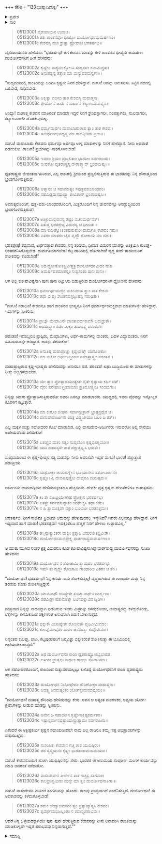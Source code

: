 +++
title = "123 ಭೀಷ್ಮಾದಿವಾಕ್ಯಃ"
+++

<details><summary>ಪ್ರವೇಶ</summary>


।।   ಓಂ ಓಂ ನಮೋ ನಾರಾಯಣಾಯ।।   ಶ್ರೀ ವೇದವ್ಯಾಸಾಯ ನಮಃ ।।

ಶ್ರೀ ಕೃಷ್ಣದ್ವೈಪಾಯನ ವೇದವ್ಯಾಸ ವಿರಚಿತ  

**ಶ್ರೀ ಮಹಾಭಾರತ**

**ಉದ್ಯೋಗ ಪರ್ವ**

**ಭಗವದ್ಯಾನ ಪರ್ವ**

**ಅಧ್ಯಾಯ 123**

</details>


<details><summary>ಸಾರ</summary>

“ಕುಲಘ್ನ-ಅಂತಕನೆನಿಸಿಕೊಳ್ಳಬೇಡ. ದುರ್ಮತಿಯಾಗಬೇಡ! ಕೆಟ್ಟ ದಾರಿಯಲ್ಲಿ ಹೋಗಬೇಡ! ವೃದ್ಧ ತಂದೆ-ತಾಯಂದಿರಿಗೆ ಶೋಕವನ್ನು ಕೊಡಬೇಡ!” ಎಂದು ಭೀಷ್ಮನು ದುರ್ಯೋಧನನಿಗೆ ಹೇಳಲು (1-8), ದ್ರೋಣನು “ಎಲ್ಲಿ ವಾಸುದೇವ-ಅರ್ಜುನರು ಇರುವರೋ ಅಲ್ಲಿ ಸೇನೆಯು ಅಜೇಯವೆಂದು ತಿಳಿದುಕೋ!” ಎಂದು ಹೇಳಿದುದು (9-17). ಅನಂತರ ವಿದುರನೂ (18-21), ಧೃತರಾಷ್ಟ್ರನೂ ದುರ್ಯೋಧನನಿಗೆ ಹಿತವಾಕ್ಯಗಳನ್ನು ನುಡಿದುದು (22-27).

</details>

> 05123001 ವೈಶಂಪಾಯನ ಉವಾಚ।  
05123001a ತತಃ ಶಾಂತನವೋ ಭೀಷ್ಮೋ ದುರ್ಯೋಧನಮಮರ್ಷಣಂ।  
05123001c ಕೇಶವಸ್ಯ ವಚಃ ಶ್ರುತ್ವಾ ಪ್ರೋವಾಚ ಭರತರ್ಷಭ।।

ವೈಶಂಪಾಯನನು ಹೇಳಿದನು: “ಭರತರ್ಷಭ! ಆಗ ಕೇಶವನ ಮಾತನ್ನು ಕೇಳಿ ಶಾಂತನವ ಭೀಷ್ಮನು ಅಮರ್ಷಣ ದುರ್ಯೋಧನನಿಗೆ ಹೀಗೆ ಹೇಳಿದನು:

> 05123002a ಕೃಷ್ಣೇನ ವಾಕ್ಯಮುಕ್ತೋಽಸಿ ಸುಹೃದಾಂ ಶಮಮಿಚ್ಚತಾ।   
05123002c ಅನುಪಶ್ಯಸ್ವ ತತ್ತಾತ ಮಾ ಮನ್ಯುವಶಮನ್ವಗಾಃ।।

“ಸುಹೃದಯರಲ್ಲಿ ಶಾಂತಿಯನ್ನು ಬಯಸಿ ಕೃಷ್ಣನು ನಿನಗೆ ಹೇಳಿದ್ದಾನೆ. ಮಗೂ! ಅದನ್ನು ಅನುಸರಿಸು. ಸಿಟ್ಟಿನ ವಶದಲ್ಲಿ ಬರಬೇಡ, ಸಾಧಿಸಬೇಡ.

> 05123003a ಅಕೃತ್ವಾ ವಚನಂ ತಾತ ಕೇಶವಸ್ಯ ಮಹಾತ್ಮನಃ।  
05123003c ಶ್ರೇಯೋ ನ ಜಾತು ನ ಸುಖಂ ನ ಕಲ್ಯಾಣಮವಾಪ್ಸ್ಯಸಿ।।

ಅಯ್ಯಾ! ಮಹಾತ್ಮ ಕೇಶವನ ಮಾತಿನಂತೆ ಮಾಡದೇ ಇದ್ದರೆ ನಿನಗೆ ಶ್ರೇಯಸ್ಸಾಗಲೀ, ಸಂಪತ್ತಾಗಲೀ, ಸುಖವಾಗಲೀ, ಕಲ್ಯಾಣವಾಗಲೀ ದೊರಕುವುದಿಲ್ಲ.

> 05123004a ಧರ್ಮ್ಯಮರ್ಥಂ ಮಹಾಬಾಹುರಾಹ ತ್ವಾಂ ತಾತ ಕೇಶವಃ।  
05123004c ತಮರ್ಥಮಭಿಪದ್ಯಸ್ವ ಮಾ ರಾಜನ್ನೀನಶಃ ಪ್ರಜಾಃ।।

ಮಗೂ! ಮಹಾಬಾಹು ಕೇಶವನು ಧರ್ಮವೂ ಅರ್ಥವೂ ಉಳ್ಳ ಮಾತುಗಳನ್ನು ನಿನಗೆ ಹೇಳಿದ್ದಾನೆ. ನೀನು ಅದರಂತೆ ನಡೆದುಕೋ. ರಾಜನ್! ಪ್ರಜೆಗಳನ್ನು ನಾಶಗೊಳಿಸಬೇಡ!

> 05123005a ಇಮಾಂ ಶ್ರಿಯಂ ಪ್ರಜ್ವಲಿತಾಂ ಭಾರತೀಂ ಸರ್ವರಾಜಸು।  
05123005c ಜೀವತೋ ಧೃತರಾಷ್ಟ್ರಸ್ಯ ದೌರಾತ್ಮ್ಯಾದ್ ಭ್ರಂಶಯಿಷ್ಯಸಿ।।

ಧೃತರಾಷ್ಟ್ರನು ಜೀವಂತವಾಗಿರಿಸಿರುವ, ಎಲ್ಲ ರಾಜರಲ್ಲಿ ಶ್ರೀಯಿಂದ ಪ್ರಜ್ವಲಿಸುತ್ತಿರುವ ಈ ಭಾರತವನ್ನು ನಿನ್ನ ದೌರಾತ್ಮದಿಂದ ಭ್ರಂಶಗೊಳಿಸುತ್ತಿರುವೆ.

> 05123006a ಆತ್ಮಾನಂ ಚ ಸಹಾಮಾತ್ಯಂ ಸಪುತ್ರಪಶುಬಾಂಧವಂ।  
05123006c ಸಹಮಿತ್ರಮಸದ್ಬುದ್ಧ್ಯಾ ಜೀವಿತಾದ್ ಭ್ರಂಶಯಿಷ್ಯಸಿ।।

ಅಮಾತ್ಯರೊಂದಿಗೆ, ಪುತ್ರ-ಪಶು-ಬಾಂಧವರೊಂದಿಗೆ, ಮಿತ್ರರೊಂದಿಗೆ ನಿನ್ನ ಜೀವನವನ್ನೂ ಅಸದ್ಬುದ್ಧಿಯಿಂದ ಭ್ರಂಶಗೊಳಿಸುತ್ತಿರುವೆ!

> 05123007a ಅತಿಕ್ರಾಮನ್ಕೇಶವಸ್ಯ ತಥ್ಯಂ ವಚನಮರ್ಥವತ್।  
05123007c ಪಿತುಶ್ಚ ಭರತಶ್ರೇಷ್ಠ ವಿದುರಸ್ಯ ಚ ಧೀಮತಃ।।  
05123008a ಮಾ ಕುಲಘ್ನೋಽಂತಪುರುಷೋ ದುರ್ಮತಿಃ ಕಾಪಥಂ ಗಮಃ।  
05123008c ಪಿತರಂ ಮಾತರಂ ಚೈವ ವೃದ್ಧೌ ಶೋಕಾಯ ಮಾ ದದಃ।।

ಭರತಶ್ರೇಷ್ಠ! ತಥ್ಯವಾದ, ಅರ್ಥವತ್ತಾದ ಕೇಶವನ, ನಿನ್ನ ತಂದೆಯ, ಧೀಮತ ವಿದುರನ ಮಾತನ್ನು ಅತಿಕ್ರಮಿಸಿ ಕುಲಘ್ನ-ಅಂತಕನೆನಿಸಿಕೊಳ್ಳಬೇಡ. ದುರ್ಮತಿಯಾಗಬೇಡ! ಕೆಟ್ಟ ದಾರಿಯಲ್ಲಿ ಹೋಗಬೇಡ! ವೃದ್ಧ ತಂದೆ-ತಾಯಂದಿರಿಗೆ ಶೋಕವನ್ನು ಕೊಡಬೇಡ!”

> 05123009a ಅಥ ದ್ರೋಣೋಽಬ್ರವೀತ್ತತ್ರ ದುರ್ಯೋಧನಮಿದಂ ವಚಃ।  
05123009c ಅಮರ್ಷವಶಮಾಪನ್ನಂ ನಿಃಶ್ವಸಂತಂ ಪುನಃ ಪುನಃ।।

ಆಗ ಅಲ್ಲಿ ಕೋಪಾವಿಷ್ಟನಾಗಿ ಪುನಃ ಪುನಃ ನಿಟ್ಟುಸಿರು ಬಿಡುತ್ತಿರುವ ದುರ್ಯೋಧನನಿಗೆ ದ್ರೋಣನು ಹೇಳಿದನು:

> 05123010a ಧರ್ಮಾರ್ಥಯುಕ್ತಂ ವಚನಮಾಹ ತ್ವಾಂ ತಾತ ಕೇಶವಃ।  
05123010c ತಥಾ ಭೀಷ್ಮಃ ಶಾಂತನವಸ್ತಜ್ಜುಷಸ್ವ ನರಾಧಿಪ।।

“ಮಗೂ! ನರಾಧಿಪ! ಕೇಶವನೂ ಹಾಗೆ ಶಾಂತನವ ಭೀಷ್ಮನೂ ನಿನಗೆ ಧರ್ಮಾರ್ಥಯುಕ್ತವಾದ ಮಾತುಗಳನ್ನೇ ಹೇಳಿದ್ದಾರೆ. ಇವುಗಳನ್ನು ಸ್ವೀಕರಿಸು.

> 05123011a ಪ್ರಾಜ್ಞೌ ಮೇಧಾವಿನೌ ದಾಂತಾವರ್ಥಕಾಮೌ ಬಹುಶ್ರುತೌ।   
05123011c ಆಹತುಸ್ತ್ವಾಂ ಹಿತಂ ವಾಕ್ಯಂ ತದಾದತ್ಸ್ವ ಪರಂತಪ।।

ಪರಂತಪ! ಇವರಿಬ್ಬರೂ ಪ್ರಾಜ್ಞರು, ಮೇಧಾವಿಗಳು, ಅರ್ಥ-ಕಾಮಗಳಲ್ಲಿ ದಾಂತರು, ಬಹಳ ವಿದ್ಯಾವಂತರು. ನಿನಗೆ ಹಿತವಾದುದನ್ನೇ ಆಡಿದ್ದಾರೆ. ಅದನ್ನು ತೆಗೆದುಕೋ!

> 05123012a ಅನುತಿಷ್ಠ ಮಹಾಪ್ರಾಜ್ಞಾ ಕೃಷ್ಣಭೀಷ್ಮೌ ಯದೂಚತುಃ।  
05123012c ಮಾ ವಚೋ ಲಘುಬುದ್ಧೀನಾಂ ಸಮಾಸ್ಥಾಸ್ತ್ವಂ ಪರಂತಪ।।

ಮಹಾಪ್ರಾಜ್ಞರಾದ ಕೃಷ್ಣ-ಭೀಷ್ಮರು ಹೇಳಿದುದನ್ನು ಅನುಸರಿಸಿ ನಡೆ. ಪರಂತಪ! ಲಘು ಬುದ್ಧಿಯಿಂದ ಈ ಮಾತುಗಳನ್ನು ನೀನು ಅಲ್ಲಗಳೆಯಬೇಡ.

> 05123013a ಯೇ ತ್ವಾಂ ಪ್ರೋತ್ಸಾಹಯಂತ್ಯೇತೇ ನೈತೇ ಕೃತ್ಯಾಯ ಕರ್ಹಿ ಚಿತ್।  
05123013c ವೈರಂ ಪರೇಷಾಂ ಗ್ರೀವಾಯಾಂ ಪ್ರತಿಮೋಕ್ಷ್ಯಂತಿ ಸಂಯುಗೇ।।

ನಿನ್ನನ್ನು ಯಾರು ಪ್ರೋತ್ಸಾಹಿಸುತ್ತಿರುವರೋ ಅವರು ಏನನ್ನೂ ಮಾಡಲಾರರು. ಯುದ್ಧದಲ್ಲಿ ಇವರು ವೈರವನ್ನು ಇನ್ನೊಬ್ಬರ ಕೊರಳಿಗೆ ಕಟ್ಟುತ್ತಾರೆ.

> 05123014a ಮಾ ಕುರೂಂ ಜೀಘನಃ ಸರ್ವಾನ್ಪುತ್ರಾನ್ ಭ್ರಾತೄನ್ತಥೈವ ಚ।  
05123014c ವಾಸುದೇವಾರ್ಜುನೌ ಯತ್ರ ವಿದ್ಧ್ಯಜೇಯಂ ಬಲಂ ಹಿ ತತ್।।

ಎಲ್ಲ ಮಕ್ಕಳ ಮತ್ತು ಸಹೋದರರ ಕೊಲೆ ಮಾಡಬೇಡ. ಎಲ್ಲಿ ವಾಸುದೇವ-ಅರ್ಜುನರು ಇರುವರೋ ಅಲ್ಲಿ ಸೇನೆಯು ಅಜೇಯವೆಂದು ತಿಳಿದುಕೋ!

> 05123015a ಏತಚ್ಚೈವ ಮತಂ ಸತ್ಯಂ ಸುಹೃದೋಃ ಕೃಷ್ಣಭೀಷ್ಮಯೋಃ।  
05123015c ಯದಿ ನಾದಾಸ್ಯಸೇ ತಾತ ಪಶ್ಚಾತ್ತಪ್ಸ್ಯಸಿ ಭಾರತ।।

ಸುಹೃದಯರಾದ ಈ ಕೃಷ್ಣ-ಭೀಷ್ಮರ ಸತ್ಯ ಮತವನ್ನು ನೀನು ಆದರಿಸದೇ ಇದ್ದರೆ ಮಗೂ! ಭಾರತ! ಪಶ್ಚಾತ್ತಾಪ ಪಡುತ್ತೀಯೆ.

> 05123016a ಯಥೋಕ್ತಂ ಜಾಮದಗ್ನ್ಯೇನ ಭೂಯಾನೇವ ತತೋಽರ್ಜುನಃ।  
05123016c ಕೃಷ್ಣೋ ಹಿ ದೇವಕೀಪುತ್ರೋ ದೇವೈರಪಿ ದುರುತ್ಸಹಃ।।

ಅರ್ಜುನನು ಜಾಮದಗ್ನಿಯು ಹೇಳಿದುದಕ್ಕಿಂತಲೂ ಹೆಚ್ಚಿನವನು. ದೇವಕೀ ಪುತ್ರ ಕೃಷ್ಣನು ದೇವತೆಗಳಿಗೂ ದುರುತ್ಸಹನು.

> 05123017a ಕಿಂ ತೇ ಸುಖಪ್ರಿಯೇಣೇಹ ಪ್ರೋಕ್ತೇನ ಭರತರ್ಷಭ।  
05123017c ಏತತ್ತೇ ಸರ್ವಮಾಖ್ಯಾತಂ ಯಥೇಚ್ಚಸಿ ತಥಾ ಕುರು।  
05123017e ನ ಹಿ ತ್ವಾಮುತ್ಸಹೇ ವಕ್ತುಂ ಭೂಯೋ ಭರತಸತ್ತಮ।।

ಭರತರ್ಷಭ! ನಿನಗೆ ಸುಖವೂ ಪ್ರಿಯವೂ ಆದುದನ್ನು ಹೇಳುವುದರಲ್ಲಿ ಇನ್ನೇನಿದೆ? ಇವರು ಎಲ್ಲವನ್ನೂ ಹೇಳಿದ್ದಾರೆ. ನಿನಗೆ ಇಷ್ಟವಾದ ಹಾಗೆ ಮಾಡು! ಭರತಸತ್ತಮ! ಇದಕ್ಕಿಂತಲೂ ಹೆಚ್ಚಿಗೆ ನಿನಗೆ ಹೇಳಲು ಉತ್ಸಾಹವಿಲ್ಲ.”

> 05123018a ತಸ್ಮಿನ್ವಾಕ್ಯಾಂತರೇ ವಾಕ್ಯಂ ಕ್ಷತ್ತಾಪಿ ವಿದುರೋಽಬ್ರವೀತ್।  
05123018c ದುರ್ಯೋಧನಮಭಿಪ್ರೇಕ್ಷ್ಯ ಧಾರ್ತರಾಷ್ಟ್ರಮಮರ್ಷಣಂ।।

ಆ ಮಾತು ಮುಗಿದ ನಂತರ ಕ್ಷತ್ತ ವಿದುರನೂ ಕೂಡ ಕೋಪಾವಿಷ್ಟನಾಗಿದ್ದ ಧಾರ್ತರಾಷ್ಟ್ರ ದುರ್ಯೋಧನನನ್ನು ನೋಡಿ ಹೇಳಿದನು:

> 05123019a ದುರ್ಯೋಧನ ನ ಶೋಚಾಮಿ ತ್ವಾಮಹಂ ಭರತರ್ಷಭ।   
05123019c ಇಮೌ ತು ವೃದ್ಧೌ ಶೋಚಾಮಿ ಗಾಂಧಾರೀಂ ಪಿತರಂ ಚ ತೇ।।

“ದುರ್ಯೋಧನ! ಭರತರ್ಷಭ! ನಿನ್ನ ಕುರಿತು ನಾನು ಶೋಕಿಸುತ್ತಿಲ್ಲ! ವೃದ್ಧರಾಗಿರುವ ಈ ಗಾಂಧಾರೀ ಮತ್ತು ನಿನ್ನ ತಂದೆಯ ಕುರಿತು ಶೋಕಿಸುತ್ತಿದ್ದೇನೆ.

> 05123020a ಯಾವನಾಥೌ ಚರಿಷ್ಯೇತೇ ತ್ವಯಾ ನಾಥೇನ ದುರ್ಹೃದಾ।  
05123020c ಹತಮಿತ್ರೌ ಹತಾಮಾತ್ಯೌ ಲೂನಪಕ್ಷಾವಿವ ದ್ವಿಜೌ।।

ದುಷ್ಟನಾದ ನಿನ್ನನ್ನು ನಾಥನನ್ನಾಗಿ ಪಡೆದಿರುವ ಇವರು ಮಿತ್ರರನ್ನು ಕಳೆದುಕೊಂಡು, ಅಮಾತ್ಯರನ್ನು ಕಳೆದುಕೊಂಡು, ರೆಕ್ಕೆಗಳನ್ನು ಕಳೆದುಕೊಂಡ ಪಕ್ಷಿಗಳಂತೆ ಅನಾಥರಾಗಿ ತಿರುಗ ಬೇಕಾಗುತ್ತದೆ.

> 05123021a ಭಿಕ್ಷುಕೌ ವಿಚರಿಷ್ಯೇತೇ ಶೋಚಂತೌ ಪೃಥಿವೀಮಿಮಾಂ।  
05123021c ಕುಲಘ್ನಮೀದೃಶಂ ಪಾಪಂ ಜನಯಿತ್ವಾ ಕುಪೂರುಷಂ।।

ನಿನ್ನಂತಹ ಕುಲಘ್ನ, ಪಾಪಿ, ಕೆಟ್ಟಪುರುಷನಿಗೆ ಜನ್ಮವಿತ್ತು ಭಿಕ್ಷುಕರಂತೆ ಶೋಕಿಸುತ್ತಾ ಈ ಭೂಮಿಯಲ್ಲಿ ಅಲೆಯಬೇಕಾಗುತ್ತದೆ.”

> 05123022a ಅಥ ದುರ್ಯೋಧನಂ ರಾಜಾ ಧೃತರಾಷ್ಟ್ರೋಽಭ್ಯಭಾಷತ।   
05123022c ಆಸೀನಂ ಭ್ರಾತೃಭಿಃ ಸಾರ್ಧಂ ರಾಜಭಿಃ ಪರಿವಾರಿತಂ।।

ಆಗ ಸಹೋದರರೊಂದಿಗೆ, ರಾಜರಿಂದ ಸುತ್ತುವರೆಯಲ್ಪಟ್ಟು ಕುಳಿತಿದ್ದ ದುರ್ಯೋಧನನಿಗೆ ರಾಜಾ ಧೃತರಾಷ್ಟ್ರನು ಹೇಳಿದನು:

> 05123023a ದುರ್ಯೋಧನ ನಿಬೋಧೇದಂ ಶೌರಿಣೋಕ್ತಂ ಮಹಾತ್ಮನಾ।  
05123023c ಆದತ್ಸ್ವ ಶಿವಮತ್ಯಂತಂ ಯೋಗಕ್ಷೇಮವದವ್ಯಯಂ।।

“ದುರ್ಯೋಧನ! ಮಹಾತ್ಮ ಶೌರಿಯು ಹೇಳಿದುದನ್ನು ಕೇಳು. ಅವನ ಆ ಅತ್ಯಂತ ಮಂಗಳಕರ, ಅವ್ಯಯ ಯೋಗ-ಕ್ಷೇಮಗಳನ್ನು ನೀಡುವ  ಮಾತನ್ನು ಸ್ವೀಕರಿಸು.

> 05123024a ಅನೇನ ಹಿ ಸಹಾಯೇನ ಕೃಷ್ಣೇನಾಕ್ಲಿಷ್ಟಕರ್ಮಣಾ।  
05123024c ಇಷ್ಟಾನ್ಸರ್ವಾನಭಿಪ್ರಾಯಾನ್ಪ್ರಾಪ್ಸ್ಯಾಮಃ ಸರ್ವರಾಜಸು।।

ಏಕೆಂದರೆ ಈ ಅಕ್ಲಿಷ್ಟಕರ್ಮಿ ಕೃಷ್ಣನ ಸಹಾಯದಿಂದಲೇ ನಾವು ಎಲ್ಲ ರಾಜರೂ ತಮ್ಮ ಇಷ್ಟ ಅಭಿಪ್ರಾಯಗಳನ್ನು ಸಾಧಿಸಬಲ್ಲೆವು.

> 05123025a ಸುಸಂಹಿತಃ ಕೇಶವೇನ ಗಚ್ಚ ತಾತ ಯುಧಿಷ್ಠಿರಂ।  
05123025c ಚರ ಸ್ವಸ್ತ್ಯಯನಂ ಕೃತ್ಸ್ನಂ ಭಾರತಾನಾಮನಾಮಯಂ।।

ಮಗೂ! ಕೇಶವನೊಂದಿಗೆ ಹೋಗಿ ಯುಧಿಷ್ಠಿರನನ್ನು ಸೇರು. ಭಾರತರ ಈ ಅನಾಮಯ ಸಂಪೂರ್ಣ ಮಂಗಳ ಕಾರ್ಯವನ್ನು ಮಾಡಿ ಅದರಂತೆ ನಡೆದುಕೋ.

> 05123026a ವಾಸುದೇವೇನ ತೀರ್ಥೇನ ತಾತ ಗಚ್ಚಸ್ವ ಸಂಗಮಂ।  
05123026c ಕಾಲಪ್ರಾಪ್ತಮಿದಂ ಮನ್ಯೇ ಮಾ ತ್ವಂ ದುರ್ಯೋಧನಾತಿಗಾಃ।।

ಮಗೂ! ವಾಸುದೇವನ ಮೂಲಕ ಸಂಗಮವನ್ನು ಹೊಂದು. ಕಾಲವು ಪ್ರಾಪ್ತವಾಗಿದೆ ಎಂದೆನಿಸುತ್ತಿದೆ. ದುರ್ಯೋಧನ! ಈ ಅವಕಾಶವನ್ನು ಕಳೆದುಕೊಳ್ಳಬೇಡ!

> 05123027a ಶಮಂ ಚೇದ್ಯಾಚಮಾನಂ ತ್ವಂ ಪ್ರತ್ಯಾಖ್ಯಾಸ್ಯಸಿ ಕೇಶವಂ।  
05123027c ತ್ವದರ್ಥಮಭಿಜಲ್ಪಂತಂ ನ ತವಾಸ್ತ್ಯಪರಾಭವಃ।।

ಆದರೆ ನಿನ್ನ ಒಳ್ಳೆಯದಕ್ಕಾಗಿಯೇ ಪುನಃ ಪುನಃ ಹೇಳುತ್ತಿರುವ ಕೇಶವನನ್ನು ನೀನು ಅನಾದರಿಸಿ ಶಾಂತಿಯನ್ನು ಮಾಡಿಕೊಳ್ಳದೇ ಇದ್ದರೆ ಪರಾಭವವು ನಿನ್ನದಾಗುತ್ತದೆ.””


<details><summary>ಸಮಾಪ್ತಿ</summary>


ಇತಿ ಶ್ರೀ ಮಹಾಭಾರತೇ ಉದ್ಯೋಗ ಪರ್ವಣಿ ಭಗವದ್ಯಾನ ಪರ್ವಣಿ ಭೀಷ್ಮಾದಿವಾಕ್ಯೇ ತ್ರಿವಿಂಶತ್ಯಧಿಕಶತತಮೋಽಧ್ಯಾಯಃ।  
ಇದು ಶ್ರೀ ಮಹಾಭಾರತದಲ್ಲಿ ಉದ್ಯೋಗ ಪರ್ವದಲ್ಲಿ ಭಗವದ್ಯಾನ ಪರ್ವದಲ್ಲಿ ಭೀಷ್ಮಾದಿವಾಕ್ಯದಲ್ಲಿ ನೂರಾಇಪ್ಪತ್ತ್ಮೂರನೆಯ ಅಧ್ಯಾಯವು.


</details>

